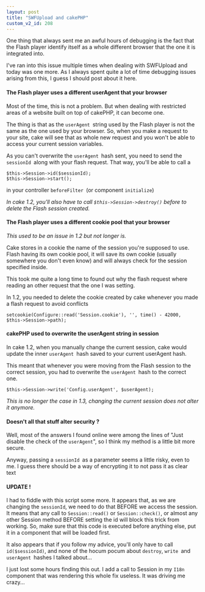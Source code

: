 ```yaml
---
layout: post
title: "SWFUpload and cakePHP"
custom_v2_id: 208
---
```


One thing that always sent me an awful hours of debugging is the fact that the
Flash player identify itself as a whole different browser that the one it is
integrated into.

I've ran into this issue multiple times when dealing with SWFUpload and today
was one more. As I always spent quite a lot of time debugging issues arising
from this, I guess I should post about it here.

#### The Flash player uses a different userAgent that your browser

Most of the time, this is not a problem. But when dealing with restricted
areas of a website built on top of cakePHP, it can become one.

The thing is that as the `userAgent `string used by the Flash player is not
the same as the one used by your browser. So, when you make a request to your
site, cake will see that as whole new request and you won't be able to access
your current session variables.

As you can't overwrite the `userAgent `hash sent, you need to send the
`sessionId `along with your flash request. That way, you'll be able to call a

    
    $this->Session->id($sessionId);  
    $this->Session->start();

in your controller `beforeFilter `(or component `initialize`)

_In cake 1.2, you'll also have to call `$this->Session->destroy()` before to
delete the Flash session created._

#### The Flash player uses a different cookie pool that your browser

_This used to be an issue in 1.2 but not longer is._

Cake stores in a cookie the name of the session you're supposed to use. Flash
having its own cookie pool, it will save its own cookie (usually somewhere you
don't even know) and will always check for the session specified inside.

This took me quite a long time to found out why the flash request where
reading an other request that the one I was setting.

In 1.2, you needed to delete the cookie created by cake whenever you made a
flash request to avoid conflicts

    
    setcookie(Configure::read('Session.cookie'), '', time() - 42000, $this->Session->path);  
    

#### cakePHP used to overwrite the userAgent string in session

In cake 1.2, when you manually change the current session, cake would update
the inner `userAgent `hash saved to your current userAgent hash.

This meant that whenever you were moving from the Flash session to the correct
session, you had to overwrite the `userAgent `hash to the correct one.

    
    $this->Session->write('Config.userAgent', $userAgent);  
    

_This is no longer the case in 1.3, changing the current session does not
alter it anymore._

#### Doesn't all that stuff alter security ?

Well, most of the answers I found online were among the lines of "Just disable
the check of the `userAgent`", so I think my method is a little bit more
secure.

Anyway, passing a `sessionId `as a parameter seems a little risky, even to me.
I guess there should be a way of encrypting it to not pass it as clear text

#### UPDATE !

I had to fiddle with this script some more. It appears that, as we are
changing the `sessionId`, we need to do that BEFORE we access the session. It
means that any call to `Session::read()` or `Session::check()`, or almost any
other Session method BEFORE setting the id will block this trick from working.
So, make sure that this code is executed before anything else, put it in a
component that will be loaded first.

It also appears that if you follow my advice, you'll only have to call
`id($sessionId)`, and none of the hocum pocum about `destroy`, `write `and
`userAgent `hashes I talked about...

I just lost some hours finding this out. I add a call to Session in my `I18n
`component that was rendering this whole fix useless. It was driving me
crazy...

